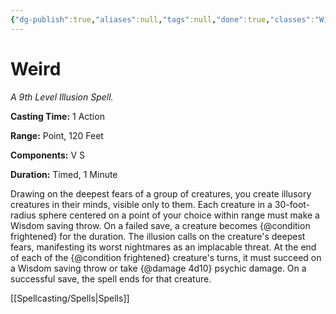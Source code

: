 ```yaml
---
{"dg-publish":true,"aliases":null,"tags":null,"done":true,"classes":"Wizard,","spellLevel":9,"school":"Illusion","source":"PHB","permalink":"/spells/weird/","dgHomeLink":false,"dgPassFrontmatter":true}
---
```


# Weird
*A 9th Level Illusion Spell.*

**Casting Time:** 1 Action

**Range:** Point, 120 Feet

**Components:** V S 

**Duration:** Timed, 1 Minute

Drawing on the deepest fears of a group of creatures, you create illusory creatures in their minds, visible only to them. Each creature in a 30-foot-radius sphere centered on a point of your choice within range must make a Wisdom saving throw. On a failed save, a creature becomes {@condition frightened} for the duration. The illusion calls on the creature's deepest fears, manifesting its worst nightmares as an implacable threat. At the end of each of the {@condition frightened} creature's turns, it must succeed on a Wisdom saving throw or take {@damage 4d10} psychic damage. On a successful save, the spell ends for that creature.

[[Spellcasting/Spells|Spells]]